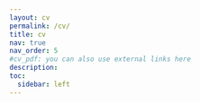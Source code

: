 ```yaml
---
layout: cv
permalink: /cv/
title: cv
nav: true
nav_order: 5
#cv_pdf: you can also use external links here
description:
toc:
  sidebar: left
---
```


